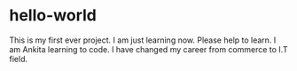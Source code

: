 # hello-world
This is my first ever project. I am just learning now. Please help to learn.
I am Ankita learning to code. I have changed my career from commerce to I.T field.

